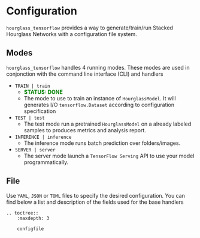 # Configuration

`hourglass_tensorflow` provides a way to generate/train/run Stacked Hourglass Networks with a configuration file system.

## Modes

`hourglass_tensorflow` handles 4 running modes. These modes are used in conjonction with the command line interface (CLI) and handlers

- `TRAIN | train`
  - **<span style="color:green">STATUS: DONE</span>**
  - The mode to use to train an instance of `HourglassModel`. It will generates I/O `tensorflow.Dataset` according to configuration specification
- `TEST | test`
  - The test mode run a pretrained `HourglassModel` on a already labeled samples to produces metrics and analysis report.
- `INFERENCE | inference`
  - The inference mode runs batch prediction over folders/images.
- `SERVER | server`
  - The server mode launch a `TensorFlow Serving` API to use your model programmatically.

## File

Use `YAML`, `JSON` or `TOML` files to specify the desired configuration. You can find below a list and description of the fields used for the base handlers

```{eval-rst}
.. toctree::
    :maxdepth: 3

    configfile
```
